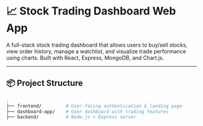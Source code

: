 # 📈 Stock Trading Dashboard Web App

A full-stack stock trading dashboard that allows users to buy/sell stocks, view order history, manage a watchlist, and visualize trade performance using charts. Built with React, Express, MongoDB, and Chart.js.

---


## 📦 Project Structure

```bash
.
├── frontend/         # User-facing authentication & landing page
├── dashboard-app/    # User dashboard with trading features
├── backend/          # Node.js + Express server
